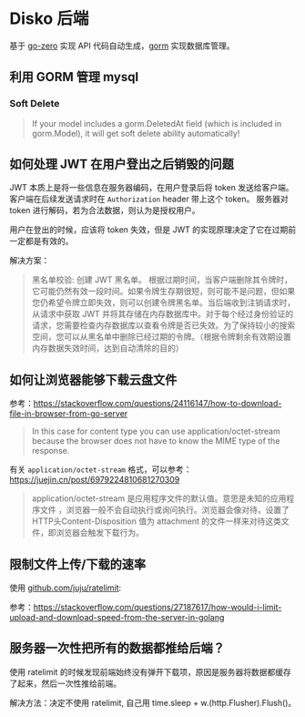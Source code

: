 # Disko 后端

基于 [go-zero](https://github.com/zeromicro/go-zero) 实现 API 代码自动生成，[gorm](https://github.com/go-gorm/gorm)
实现数据库管理。

## 利用 GORM 管理 mysql

### Soft Delete

> If your model includes a gorm.DeletedAt field (which is included in gorm.Model), it will get soft delete ability
> automatically!

## 如何处理 JWT 在用户登出之后销毁的问题

JWT 本质上是将一些信息在服务器编码，在用户登录后将 token 发送给客户端。客户端在后续发送请求时在 `Authorization` header
带上这个 token。
服务器对 token 进行解码，若为合法数据，则认为是授权用户。

用户在登出的时候，应该将 token 失效，但是 JWT 的实现原理决定了它在过期前一定都是有效的。

解决方案：
> 黑名单校验: 创建 JWT 黑名单。
> 根据过期时间，当客户端删除其令牌时，它可能仍然有效一段时间。如果令牌生存期很短，则可能不是问题，但如果您仍希望令牌立即失效，则可以创建令牌黑名单。当后端收到注销请求时，从请求中获取
> JWT 并将其存储在内存数据库中。对于每个经过身份验证的请求，您需要检查内存数据库以查看令牌是否已失效。为了保持较小的搜索空间，您可以从黑名单中删除已经过期的令牌。（根据令牌剩余有效期设置内存数据失效时间，达到自动清除的目的）

## 如何让浏览器能够下载云盘文件

参考：https://stackoverflow.com/questions/24116147/how-to-download-file-in-browser-from-go-server
> In this case for content type you can use application/octet-stream because the browser does not have to know the MIME
> type of the response.

有关 `application/octet-stream` 格式，可以参考：https://juejin.cn/post/6979224810681270309

> application/octet-stream 是应用程序文件的默认值。意思是未知的应用程序文件
> ，浏览器一般不会自动执行或询问执行。浏览器会像对待，设置了HTTP头Content-Disposition 值为 attachment
> 的文件一样来对待这类文件，即浏览器会触发下载行为。

## 限制文件上传/下载的速率

使用 [github.com/juju/ratelimit](https://github.com/juju/ratelimit):

参考：https://stackoverflow.com/questions/27187617/how-would-i-limit-upload-and-download-speed-from-the-server-in-golang

## 服务器一次性把所有的数据都推给后端？

使用 ratelimit 的时候发现前端始终没有弹开下载项，原因是服务器将数据都缓存了起来，然后一次性推给前端。

解决方法：决定不使用 ratelimit, 自己用 time.sleep + w.(http.Flusher).Flush()。